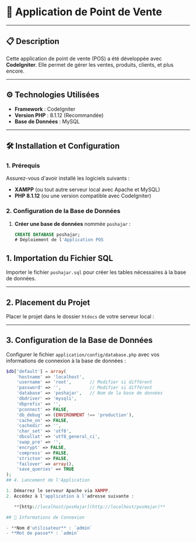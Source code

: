 # 📌 **Application de Point de Vente**

---

## 📋 **Description**

Cette application de point de vente (POS) a été développée avec **CodeIgniter**. Elle permet de gérer les ventes, produits, clients, et plus encore.

---

## ⚙️ **Technologies Utilisées**

- **Framework** : CodeIgniter  
- **Version PHP** : 8.1.12 (Recommandée)  
- **Base de Données** : MySQL  

---

## 🛠️ **Installation et Configuration**

### **1. Prérequis**

Assurez-vous d'avoir installé les logiciels suivants :

- **XAMPP** (ou tout autre serveur local avec Apache et MySQL)  
- **PHP 8.1.12** (ou une version compatible avec CodeIgniter)  

### **2. Configuration de la Base de Données**

1. **Créer une base de données** nommée `poshajar` :

   ```sql
   CREATE DATABASE poshajar;
   # Déploiement de l'Application POS

## 1. Importation du Fichier SQL

Importer le fichier `poshajar.sql` pour créer les tables nécessaires à la base de données.

---

## 2. Placement du Projet

Placer le projet dans le dossier `htdocs` de votre serveur local :



---

## 3. Configuration de la Base de Données

Configurer le fichier `application/config/database.php` avec vos informations de connexion à la base de données :

```php
$db['default'] = array(
    'hostname' => 'localhost',
    'username' => 'root',       // Modifier si différent
    'password' => '',           // Modifier si différent
    'database' => 'poshajar',   // Nom de la base de données
    'dbdriver' => 'mysqli',
    'dbprefix' => '',
    'pconnect' => FALSE,
    'db_debug' => (ENVIRONMENT !== 'production'),
    'cache_on' => FALSE,
    'cachedir' => '',
    'char_set' => 'utf8',
    'dbcollat' => 'utf8_general_ci',
    'swap_pre' => '',
    'encrypt' => FALSE,
    'compress' => FALSE,
    'stricton' => FALSE,
    'failover' => array(),
    'save_queries' => TRUE
);
## 4. Lancement de l'Application

1. Démarrez le serveur Apache via XAMPP.  
2. Accédez à l'application à l'adresse suivante :

   **[http://localhost/posHajar](http://localhost/posHajar)**

## 🔑 Informations de Connexion

- **Nom d'utilisateur** : `admin`  
- **Mot de passe** : `admin`
